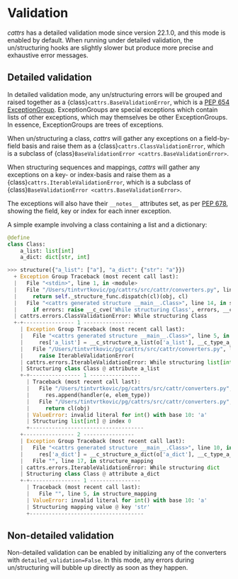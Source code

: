 # Validation

_cattrs_ has a detailed validation mode since version 22.1.0, and this mode is enabled by default.
When running under detailed validation, the un/structuring hooks are slightly slower but produce more precise and exhaustive error messages.

## Detailed validation

In detailed validation mode, any un/structuring errors will be grouped and raised together as a {class}`cattrs.BaseValidationError`, which is a [PEP 654 ExceptionGroup](https://www.python.org/dev/peps/pep-0654/).
ExceptionGroups are special exceptions which contain lists of other exceptions, which may themselves be other ExceptionGroups.
In essence, ExceptionGroups are trees of exceptions.

When un/structuring a class, _cattrs_ will gather any exceptions on a field-by-field basis and raise them as a {class}`cattrs.ClassValidationError`, which is a subclass of {class}`BaseValidationError <cattrs.BaseValidationError>`.

When structuring sequences and mappings, _cattrs_ will gather any exceptions on a key- or index-basis and raise them as a {class}`cattrs.IterableValidationError`, which is a subclass of {class}`BaseValidationError <cattrs.BaseValidationError>`.

The exceptions will also have their `__notes__` attributes set, as per [PEP 678](https://www.python.org/dev/peps/pep-0678/), showing the field, key or index for each inner exception.

A simple example involving a class containing a list and a dictionary:

```python
@define
class Class:
    a_list: list[int]
    a_dict: dict[str, int]

>>> structure({"a_list": ["a"], "a_dict": {"str": "a"}})
  + Exception Group Traceback (most recent call last):
  |   File "<stdin>", line 1, in <module>
  |   File "/Users/tintvrtkovic/pg/cattrs/src/cattr/converters.py", line 276, in structure
  |     return self._structure_func.dispatch(cl)(obj, cl)
  |   File "<cattrs generated structure __main__.Class>", line 14, in structure_Class
  |     if errors: raise __c_cve('While structuring Class', errors, __cl)
  | cattrs.errors.ClassValidationError: While structuring Class
  +-+---------------- 1 ----------------
    | Exception Group Traceback (most recent call last):
    |   File "<cattrs generated structure __main__.Class>", line 5, in structure_Class
    |     res['a_list'] = __c_structure_a_list(o['a_list'], __c_type_a_list)
    |   File "/Users/tintvrtkovic/pg/cattrs/src/cattr/converters.py", line 457, in _structure_list
    |     raise IterableValidationError(
    | cattrs.errors.IterableValidationError: While structuring list[int]
    | Structuring class Class @ attribute a_list
    +-+---------------- 1 ----------------
      | Traceback (most recent call last):
      |   File "/Users/tintvrtkovic/pg/cattrs/src/cattr/converters.py", line 450, in _structure_list
      |     res.append(handler(e, elem_type))
      |   File "/Users/tintvrtkovic/pg/cattrs/src/cattr/converters.py", line 375, in _structure_call
      |     return cl(obj)
      | ValueError: invalid literal for int() with base 10: 'a'
      | Structuring list[int] @ index 0
      +------------------------------------
    +---------------- 2 ----------------
    | Exception Group Traceback (most recent call last):
    |   File "<cattrs generated structure __main__.Class>", line 10, in structure_Class
    |     res['a_dict'] = __c_structure_a_dict(o['a_dict'], __c_type_a_dict)
    |   File "", line 17, in structure_mapping
    | cattrs.errors.IterableValidationError: While structuring dict
    | Structuring class Class @ attribute a_dict
    +-+---------------- 1 ----------------
      | Traceback (most recent call last):
      |   File "", line 5, in structure_mapping
      | ValueError: invalid literal for int() with base 10: 'a'
      | Structuring mapping value @ key 'str'
      +------------------------------------
```

## Non-detailed validation

Non-detailed validation can be enabled by initializing any of the converters with `detailed_validation=False`.
In this mode, any errors during un/structuring will bubble up directly as soon as they happen.
